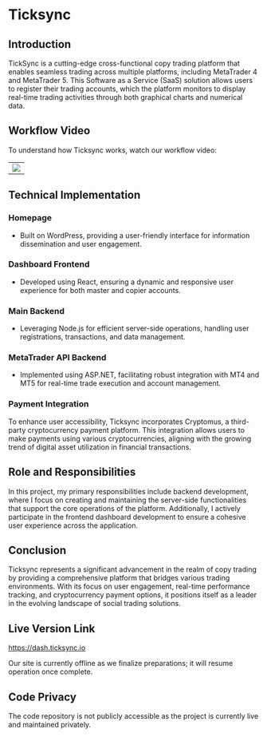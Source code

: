 # Ticksync
## Introduction
TickSync is a cutting-edge cross-functional copy trading platform that enables seamless trading across multiple platforms, including MetaTrader 4 and MetaTrader 5. This Software as a Service (SaaS) solution allows users to register their trading accounts, which the platform monitors to display real-time trading activities through both graphical charts and numerical data.


## Workflow Video
To understand how Ticksync works, watch our workflow video:

<table>
  <tr>
    <td align = "center">
      <img src="./assets/ticksync-copytrading.gif"/>
    </td>
  </tr>
</table>

## Technical Implementation
### Homepage
- Built on WordPress, providing a user-friendly interface for information dissemination and user engagement.

### Dashboard Frontend
- Developed using React, ensuring a dynamic and responsive user experience for both master and copier accounts.

### Main Backend
- Leveraging Node.js for efficient server-side operations, handling user registrations, transactions, and data management.

### MetaTrader API Backend
- Implemented using ASP.NET, facilitating robust integration with MT4 and MT5 for real-time trade execution and account management.

### Payment Integration
To enhance user accessibility, Ticksync incorporates Cryptomus, a third-party cryptocurrency payment platform. This integration allows users to make payments using various cryptocurrencies, aligning with the growing trend of digital asset utilization in financial transactions.

## Role and Responsibilities
In this project, my primary responsibilities include backend development, where I focus on creating and maintaining the server-side functionalities that support the core operations of the platform. Additionally, I actively participate in the frontend dashboard development to ensure a cohesive user experience across the application.

## Conclusion
Ticksync represents a significant advancement in the realm of copy trading by providing a comprehensive platform that bridges various trading environments. With its focus on user engagement, real-time performance tracking, and cryptocurrency payment options, it positions itself as a leader in the evolving landscape of social trading solutions.

## Live Version Link
https://dash.ticksync.io

Our site is currently offline as we finalize preparations; it will resume operation once complete.

## Code Privacy
The code repository is not publicly accessible as the project is currently live and maintained privately.

